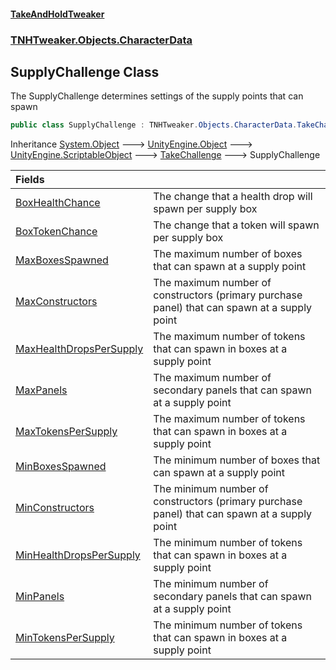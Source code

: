 #### [TakeAndHoldTweaker](index.md 'index')
### [TNHTweaker.Objects.CharacterData](TNHTweaker.Objects.CharacterData.md 'TNHTweaker.Objects.CharacterData')

## SupplyChallenge Class

The SupplyChallenge determines settings of the supply points that can spawn

```csharp
public class SupplyChallenge : TNHTweaker.Objects.CharacterData.TakeChallenge
```

Inheritance [System.Object](https://docs.microsoft.com/en-us/dotnet/api/System.Object 'System.Object') &#129106; [UnityEngine.Object](https://docs.microsoft.com/en-us/dotnet/api/UnityEngine.Object 'UnityEngine.Object') &#129106; [UnityEngine.ScriptableObject](https://docs.microsoft.com/en-us/dotnet/api/UnityEngine.ScriptableObject 'UnityEngine.ScriptableObject') &#129106; [TakeChallenge](TNHTweaker.Objects.CharacterData.TakeChallenge.md 'TNHTweaker.Objects.CharacterData.TakeChallenge') &#129106; SupplyChallenge

| Fields | |
| :--- | :--- |
| [BoxHealthChance](TNHTweaker.Objects.CharacterData.SupplyChallenge.BoxHealthChance.md 'TNHTweaker.Objects.CharacterData.SupplyChallenge.BoxHealthChance') | The change that a health drop will spawn per supply box |
| [BoxTokenChance](TNHTweaker.Objects.CharacterData.SupplyChallenge.BoxTokenChance.md 'TNHTweaker.Objects.CharacterData.SupplyChallenge.BoxTokenChance') | The change that a token will spawn per supply box |
| [MaxBoxesSpawned](TNHTweaker.Objects.CharacterData.SupplyChallenge.MaxBoxesSpawned.md 'TNHTweaker.Objects.CharacterData.SupplyChallenge.MaxBoxesSpawned') | The maximum number of boxes that can spawn at a supply point |
| [MaxConstructors](TNHTweaker.Objects.CharacterData.SupplyChallenge.MaxConstructors.md 'TNHTweaker.Objects.CharacterData.SupplyChallenge.MaxConstructors') | The maximum number of constructors (primary purchase panel) that can spawn at a supply point |
| [MaxHealthDropsPerSupply](TNHTweaker.Objects.CharacterData.SupplyChallenge.MaxHealthDropsPerSupply.md 'TNHTweaker.Objects.CharacterData.SupplyChallenge.MaxHealthDropsPerSupply') | The maximum number of tokens that can spawn in boxes at a supply point |
| [MaxPanels](TNHTweaker.Objects.CharacterData.SupplyChallenge.MaxPanels.md 'TNHTweaker.Objects.CharacterData.SupplyChallenge.MaxPanels') | The maximum number of secondary panels that can spawn at a supply point |
| [MaxTokensPerSupply](TNHTweaker.Objects.CharacterData.SupplyChallenge.MaxTokensPerSupply.md 'TNHTweaker.Objects.CharacterData.SupplyChallenge.MaxTokensPerSupply') | The maximum number of tokens that can spawn in boxes at a supply point |
| [MinBoxesSpawned](TNHTweaker.Objects.CharacterData.SupplyChallenge.MinBoxesSpawned.md 'TNHTweaker.Objects.CharacterData.SupplyChallenge.MinBoxesSpawned') | The minimum number of boxes that can spawn at a supply point |
| [MinConstructors](TNHTweaker.Objects.CharacterData.SupplyChallenge.MinConstructors.md 'TNHTweaker.Objects.CharacterData.SupplyChallenge.MinConstructors') | The minimum number of constructors (primary purchase panel) that can spawn at a supply point |
| [MinHealthDropsPerSupply](TNHTweaker.Objects.CharacterData.SupplyChallenge.MinHealthDropsPerSupply.md 'TNHTweaker.Objects.CharacterData.SupplyChallenge.MinHealthDropsPerSupply') | The minimum number of tokens that can spawn in boxes at a supply point |
| [MinPanels](TNHTweaker.Objects.CharacterData.SupplyChallenge.MinPanels.md 'TNHTweaker.Objects.CharacterData.SupplyChallenge.MinPanels') | The minimum number of secondary panels that can spawn at a supply point |
| [MinTokensPerSupply](TNHTweaker.Objects.CharacterData.SupplyChallenge.MinTokensPerSupply.md 'TNHTweaker.Objects.CharacterData.SupplyChallenge.MinTokensPerSupply') | The minimum number of tokens that can spawn in boxes at a supply point |
